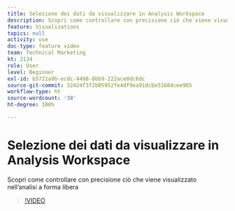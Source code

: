 ```yaml
---
title: Selezione dei dati da visualizzare in Analysis Workspace
description: Scopri come controllare con precisione ciò che viene visualizzato nell’analisi a forma libera
feature: Visualizations
topics: null
activity: use
doc-type: feature video
team: Technical Marketing
kt: 2134
role: User
level: Beginner
exl-id: b5721a9b-ecdc-4498-8bb9-222ace0dc6dc
source-git-commit: 32424f3f2b05952fe4df9ea91dcbe51684cee905
workflow-type: ht
source-wordcount: '38'
ht-degree: 100%

---
```


# Selezione dei dati da visualizzare in Analysis Workspace

Scopri come controllare con precisione ciò che viene visualizzato nell’analisi a forma libera

>[!VIDEO](https://video.tv.adobe.com/v/23993/?quality=12)
